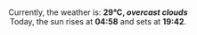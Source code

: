 <p  align="center"><br/>Currently, the weather is: <b> 29°C, <i>overcast clouds</i></b></br>Today, the sun rises at <b>04:58</b> and sets at <b>19:42</b>.</p>